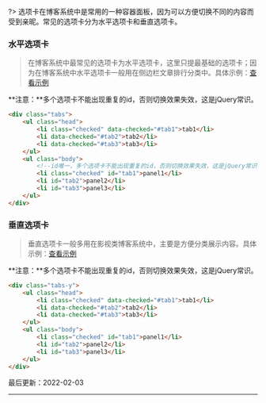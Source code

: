 ?> 选项卡在博客系统中是常用的一种容器面板，因为可以方便切换不同的内容而受到亲昵。常见的选项卡分为水平选项卡和垂直选项卡。

### 水平选项卡

> 在博客系统中最常见的选项卡为水平选项卡，这里只提最基础的选项卡；因为在博客系统中水平选项卡一般用在侧边栏文章排行分类中。具体示例：[查看示例](https://www.blogui.cn/design/view.html?pageurl=https://www.blogui.cn/examples/component-tabs.html)

**注意：**多个选项卡不能出现重复的id，否则切换效果失效，这是jQuery常识。

```html
<div class="tabs">
    <ul class="head">
        <li class="checked" data-checked="#tab1">tab1</li>
        <li data-checked="#tab2">tab2</li>
        <li data-checked="#tab3">tab3</li>
    </ul>
    <ul class="body">
        <!--id唯一，多个选项卡不能出现重复的id，否则切换效果失效，这是jQuery常识-->
        <li class="checked" id="tab1">panel1</li>
        <li id="tab2">panel2</li>
        <li id="tab3">panel3</li>
    </ul>
</div>
```

### 垂直选项卡

> 垂直选项卡一般多用在影视类博客系统中，主要是方便分类展示内容。具体示例：[查看示例](https://www.blogui.cn/design/view.html?pageurl=https://www.blogui.cn/examples/component-tabs-y.html)

**注意：**多个选项卡不能出现重复的id，否则切换效果失效，这是jQuery常识。

```html
<div class="tabs-y">
    <ul class="head">
        <li class="checked" data-checked="#tab1">tab1</li>
        <li data-checked="#tab2">tab2</li>
        <li data-checked="#tab3">tab3</li>
    </ul>
    <ul class="body">
        <li class="checked" id="tab1">panel1</li>
        <li id="tab2">panel2</li>
        <li id="tab3">panel3</li>
    </ul>
</div>
```

最后更新：2022-02-03

---

